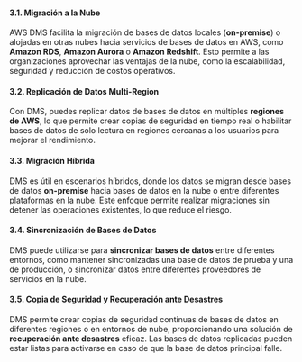 #### 3.1. **Migración a la Nube**

AWS DMS facilita la migración de bases de datos locales (**on-premise**) o alojadas en otras nubes hacia servicios de bases de datos en AWS, como **Amazon RDS**, **Amazon Aurora** o **Amazon Redshift**. Esto permite a las organizaciones aprovechar las ventajas de la nube, como la escalabilidad, seguridad y reducción de costos operativos.

#### 3.2. **Replicación de Datos Multi-Region**

Con DMS, puedes replicar datos de bases de datos en múltiples **regiones de AWS**, lo que permite crear copias de seguridad en tiempo real o habilitar bases de datos de solo lectura en regiones cercanas a los usuarios para mejorar el rendimiento.

#### 3.3. **Migración Híbrida**

DMS es útil en escenarios híbridos, donde los datos se migran desde bases de datos **on-premise** hacia bases de datos en la nube o entre diferentes plataformas en la nube. Este enfoque permite realizar migraciones sin detener las operaciones existentes, lo que reduce el riesgo.

#### 3.4. **Sincronización de Bases de Datos**

DMS puede utilizarse para **sincronizar bases de datos** entre diferentes entornos, como mantener sincronizadas una base de datos de prueba y una de producción, o sincronizar datos entre diferentes proveedores de servicios en la nube.

#### 3.5. **Copia de Seguridad y Recuperación ante Desastres**

DMS permite crear copias de seguridad continuas de bases de datos en diferentes regiones o en entornos de nube, proporcionando una solución de **recuperación ante desastres** eficaz. Las bases de datos replicadas pueden estar listas para activarse en caso de que la base de datos principal falle.